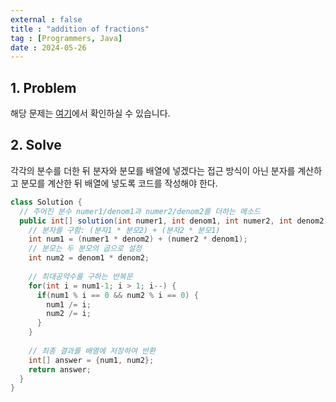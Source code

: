 ```yaml
---
external : false
title : "addition of fractions"
tag : [Programmers, Java]
date : 2024-05-26
---
```


## 1. Problem

해당 문제는 [여기](https://school.programmers.co.kr/learn/courses/30/lessons/120808)에서 확인하실 수 있습니다.

## 2. Solve

각각의 분수를 더한 뒤 분자와 분모를 배열에 넣겠다는 접근 방식이 아닌 분자를 계산하고 분모를 계산한 뒤 배열에 넣도록 코드를 작성해야 한다.

```java
class Solution {
  // 주어진 분수 numer1/denom1과 numer2/denom2를 더하는 메소드
  public int[] solution(int numer1, int denom1, int numer2, int denom2) {
    // 분자를 구함: (분자1 * 분모2) + (분자2 * 분모1)
    int num1 = (numer1 * denom2) + (numer2 * denom1); 
    // 분모는 두 분모의 곱으로 설정
    int num2 = denom1 * denom2;
    
    // 최대공약수를 구하는 반복문
    for(int i = num1-1; i > 1; i--) {
      if(num1 % i == 0 && num2 % i == 0) { 
        num1 /= i;
        num2 /= i;
      }
    }
    
    // 최종 결과를 배열에 저장하여 반환
    int[] answer = {num1, num2};
    return answer;
  }
}
```

